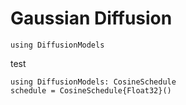 # Gaussian Diffusion

```@example
using DiffusionModels
```

test

```@example
using DiffusionModels: CosineSchedule
schedule = CosineSchedule{Float32}()
```
